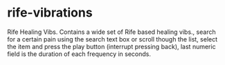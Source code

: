 # rife-vibrations
Rife Healing Vibs.  Contains a wide set of Rife based healing vibs., search for a certain pain using the search text box or scroll though the list, select the item and press the play button (interrupt pressing back), last numeric field is the duration of each frequency in seconds.
